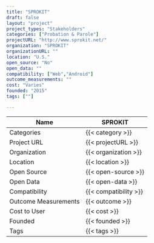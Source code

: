 ```yaml
---
title: "SPROKIT"
draft: false
layout: "project"
project_types: "Stakeholders"
categories: ["Probation & Parole"]
projectURL: "http://www.sprokit.net/"
organization: "SPROKIT"
organizationURL: ""
location: "U.S."
open_source: "No"
open_data: ""
compatibility: ["Web","Android"]
outcome_measurements: ""
cost: "Varies"
founded: "2015"
tags: [""]

---
```



Name                    |  SPROKIT    
------------------------|----
Categories              | {{< category >}} 
Project URL             | {{< projectURL >}} 
Organization            | {{< organization >}} 
Location                | {{< location >}} 
Open Source             | {{< open-source >}} 
Open Data               | {{< open-data >}} 
Compatibility           | {{< compatibility >}} 
Outcome Measurements    | {{< outcome >}} 
Cost to User            | {{< cost >}} 
Founded                 | {{< founded >}} 
Tags                    | {{< tags >}} 


